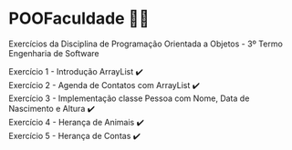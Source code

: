 # POOFaculdade :man_technologist: <br> 
Exercícios da Disciplina de Programação Orientada a Objetos - 3º Termo Engenharia de Software

Exercício 1 - Introdução ArrayList :heavy_check_mark:	<br>
Exercício 2 - Agenda de Contatos com ArrayList :heavy_check_mark:	<br>
Exercício 3 - Implementação classe Pessoa com Nome, Data de Nascimento e Altura :heavy_check_mark: <br>
Exercício 4 - Herança de Animais :heavy_check_mark:	<br>
Exercício 5 - Herança de Contas :heavy_check_mark:	<br>
